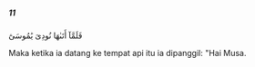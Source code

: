 ##### 11

<span class="ayah">فَلَمَّآ أَتَىٰهَا نُودِىَ يَٰمُوسَىٰٓ</span>

<span class="ayah_translation">Maka ketika ia datang ke tempat api itu ia dipanggil: "Hai Musa.</span>
